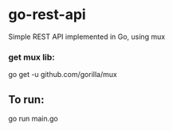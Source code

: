 # go-rest-api
Simple REST API implemented in Go, using mux

### get mux lib: 
go get -u github.com/gorilla/mux

## To run:
go run main.go
